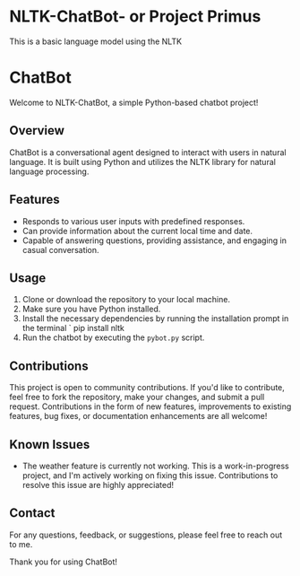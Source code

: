 # NLTK-ChatBot- or Project Primus
This is a basic language model using the NLTK 
# ChatBot

Welcome to NLTK-ChatBot, a simple Python-based chatbot project!

## Overview
ChatBot is a conversational agent designed to interact with users in natural language. It is built using Python and utilizes the NLTK library for natural language processing.

## Features
- Responds to various user inputs with predefined responses.
- Can provide information about the current local time and date.
- Capable of answering questions, providing assistance, and engaging in casual conversation.

## Usage
1. Clone or download the repository to your local machine.
2. Make sure you have Python installed.
3. Install the necessary dependencies by running the installation prompt in the terminal ` pip install nltk
4. Run the chatbot by executing the `pybot.py` script.

## Contributions
This project is open to community contributions. If you'd like to contribute, feel free to fork the repository, make your changes, and submit a pull request. Contributions in the form of new features, improvements to existing features, bug fixes, or documentation enhancements are all welcome!

## Known Issues
- The weather feature is currently not working. This is a work-in-progress project, and I'm actively working on fixing this issue. Contributions to resolve this issue are highly appreciated!

## Contact
For any questions, feedback, or suggestions, please feel free to reach out to me.

Thank you for using ChatBot!
